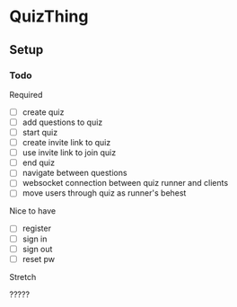 # QuizThing

## Setup

### Todo

Required

- [ ] create quiz
- [ ] add questions to quiz
- [ ] start quiz
- [ ] create invite link to quiz
- [ ] use invite link to join quiz
- [ ] end quiz
- [ ] navigate between questions
- [ ] websocket connection between quiz runner and clients
- [ ] move users through quiz as runner's behest

Nice to have

- [ ] register
- [ ] sign in
- [ ] sign out
- [ ] reset pw

Stretch

?????
